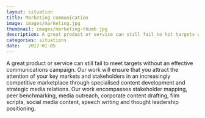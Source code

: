 ```yaml
---
layout: situation
title: Marketing communication
image: images/marketing.jpg
thumbnail: images/marketing-thumb.jpg
description: A great product or service can still fail to hit targets without an effective communications campaign. Our programmes comprise research and strategy, content development and deployment to ensure that your products and services get the attention they deserve.
categories: situations
date:   2017-01-05
---
```


A great product or service can still fail to meet targets without an effective communications campaign. Our work will ensure that you attract the attention of your key markets and stakeholders in an increasingly competitive marketplace through specialised content development and strategic media relations. Our work encompasses stakeholder mapping, peer benchmarking, media outreach, corporate content drafting, film scripts, social media content, speech writing and thought leadership positioning.
